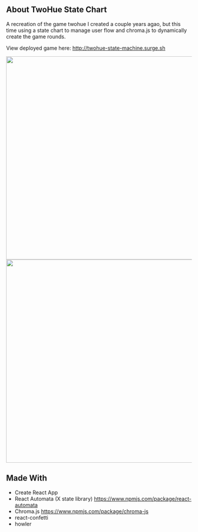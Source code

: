 ## About TwoHue State Chart

A recreation of the game twohue I created a couple years agao, but this time using a state chart to manage user flow and chroma.js to dynamically create the game rounds.

View deployed game here: http://twohue-state-machine.surge.sh

<img src="https://i.imgur.com/iaWzlC8.png" width="550">
<img src="https://i.imgur.com/i91exEK.png" width="550">

## Made With
- Create React App
- React Automata (X state library) https://www.npmjs.com/package/react-automata
- Chroma.js https://www.npmjs.com/package/chroma-js
- react-confetti
- howler

